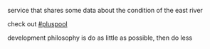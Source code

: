 service that shares some data about the condition of the east river

check out [#pluspool](https://reaktor.slack.com/pluspool)

development philosophy is do as little as possible, then do less
